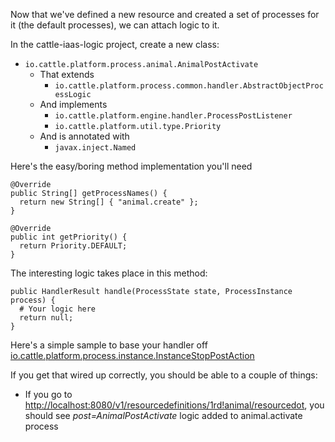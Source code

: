 Now that we've defined a new resource and created a set of processes for it (the default processes), we can attach logic to it.

In the cattle-iaas-logic project, create a new class: 

* ```io.cattle.platform.process.animal.AnimalPostActivate``` 
  * That extends 
    * ```io.cattle.platform.process.common.handler.AbstractObjectProcessLogic``` 
  * And implements 
    * ```io.cattle.platform.engine.handler.ProcessPostListener```
    * ```io.cattle.platform.util.type.Priority```
  * And is annotated with
    * ```javax.inject.Named```


Here's the easy/boring method implementation you'll need
```
@Override
public String[] getProcessNames() {
  return new String[] { "animal.create" };
}

@Override
public int getPriority() {
  return Priority.DEFAULT;
}
```

The interesting logic takes place in this method:
```
public HandlerResult handle(ProcessState state, ProcessInstance process) {
  # Your logic here
  return null;
}
```

Here's a simple sample to base your handler off [io.cattle.platform.process.instance.InstanceStopPostAction](https://github.com/rancherio/cattle/blob/e8f6206a13a4a8590ec0d9e2a71ac17ade896b04/code/iaas/logic/src/main/java/io/cattle/platform/process/instance/InstanceStopPostAction.java)

If you get that wired up correctly, you should be able to a couple of things:

* If you go to [http://localhost:8080/v1/resourcedefinitions/1rd!animal/resourcedot](http://localhost:8080/v1/resourcedefinitions/1rd!animal/resourcedot), you should see *post=AnimalPostActivate* logic added to animal.activate process
